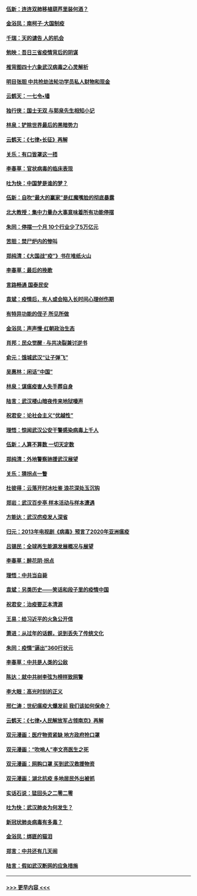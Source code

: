 #### [伍新：连连双肺移植葫芦里装何酒？](../pages/nsc993/n11913667.md?t=03050102) 
#### [金浴凤：南柯子·大国制疫](../pages/nsc993/n11913657.md?t=03050102) 
#### [千瑞：天的谴告  人的机会](../pages/nsc993/n11913309.md?t=03050102) 
#### [勉映：吾日三省疫情背后的阴谋](../pages/nsc993/n11913079.md?t=03050102) 
#### [推背图四十六象武汉病毒之心灵解析](../pages/nsc993/n11911761.md?t=03050102) 
#### [明目张胆 中共抢劫法轮功学员私人财物和现金](../pages/nsc993/n11910262.md?t=03050102) 
#### [云鹤天：一七令▪墙](../pages/nsc993/n11910627.md?t=03050102) 
#### [独行侠：国士无双 与郭泉先生相知小记](../pages/nsc993/n11910613.md?t=03050102) 
#### [林泉：铲除世界最后的黑暗势力](../pages/nsc993/n11909320.md?t=03050102) 
#### [云鹤天：《七律▪长征》再解](../pages/nsc993/n11909327.md?t=03050102) 
#### [关乐：有口皆罩这一捂](../pages/nsc993/n11908393.md?t=03050102) 
#### [李春草：官状病毒的临床表现](../pages/nsc993/n11908339.md?t=03050102) 
#### [吐为快：中国梦是谁的梦？](../pages/nsc993/n11906564.md?t=03050102) 
#### [伍新：自吹“最大的赢家”是红魔嘴脸的彻底暴露](../pages/nsc993/n11906407.md?t=03050102) 
#### [北大教授：集中力量办大事意味着所有功能停摆](../pages/nsc993/n11904800.md?t=03050102) 
#### [朱同：停摆一个月 10个行业少了5万亿元](../pages/nsc993/n11904498.md?t=03050102) 
#### [苦胆：焚尸炉内的惨叫](../pages/nsc993/n11904479.md?t=03050102) 
#### [郑纯清：《大国战“疫”》书在堆纸火山](../pages/nsc993/n11904450.md?t=03050102) 
#### [李春草：最后的挽歌](../pages/nsc993/n11904441.md?t=03050102) 
#### [言路畅通 国泰民安](../pages/nsc993/n11904222.md?t=03050102) 
#### [袁斌：疫情后，有人或会陷入长时间心理创伤期](../pages/nsc993/n11901514.md?t=03050102) 
#### [有特异功能的侄子 所见所做](../pages/nsc993/n11901154.md?t=03050102) 
#### [金浴凤：声声慢‧红朝政治生态](../pages/nsc993/n11899553.md?t=03050102) 
#### [肖邦：民众觉醒 · 与共决裂兼讨逆书](../pages/nsc993/n11898435.md?t=03050102) 
#### [俞元：饿城武汉“让子弹飞”](../pages/nsc993/n11898344.md?t=03050102) 
#### [吴惠林：闲话“中国”](../pages/nsc993/n11898182.md?t=03050102) 
#### [林泉：谋瘟疫害人失手葬自身](../pages/nsc993/n11897892.md?t=03050102) 
#### [陆言：武汉楼山暗夜传来地狱嚎声](../pages/nsc993/n11897033.md?t=03050102) 
#### [祝君安：论社会主义“优越性”](../pages/nsc993/n11897005.md?t=03050102) 
#### [理悟：惊闻武汉公安干警感染病毒上千人](../pages/nsc993/n11896947.md?t=03050102) 
#### [伍新：人算不算数 一切天定数](../pages/nsc993/n11893372.md?t=03050102) 
#### [郑纯清：外地警察驰援武汉展望](../pages/nsc993/n11893115.md?t=03050102) 
#### [关乐：猜拐点一瞥](../pages/nsc993/n11893020.md?t=03050102) 
#### [杜彼得：云落开时冰吐鉴 浪花深处玉沉钩](../pages/nsc993/n11892107.md?t=03050102) 
#### [郑岩：武汉百步亭 样本活动与样本遭遇](../pages/nsc993/n11892310.md?t=03050102) 
#### [方能达：武汉疠疫发人深省](../pages/nsc993/n11891376.md?t=03050102) 
#### [归元：2013年电视剧《病毒》预言了2020年亚洲瘟疫](../pages/nsc993/n11891126.md?t=03050102) 
#### [吕锡民：全球再生能源发展概况与展望](../pages/nsc993/n11890613.md?t=03050102) 
#### [李春草：醉花阴·拐点](../pages/nsc993/n11890567.md?t=03050102) 
#### [理悟：中共当自毙](../pages/nsc993/n11890559.md?t=03050102) 
#### [袁斌：另类历史——笑话和段子里的疫情中国](../pages/nsc993/n11889243.md?t=03050102) 
#### [祝君安：治疫要正本清源](../pages/nsc993/n11889085.md?t=03050102) 
#### [王易：给习近平的火急公开信](../pages/nsc993/n11888225.md?t=03050102) 
#### [萧进：从过年的话题，说到丢失了传统文化](../pages/nsc993/n11887732.md?t=03050102) 
#### [朱同：疫情“逼出”360行状元](../pages/nsc993/n11887678.md?t=03050102) 
#### [李春草：中共是人类的公敌](../pages/nsc993/n11887656.md?t=03050102) 
#### [陈达：就中共树李弦为榜样致网警](../pages/nsc993/n11887625.md?t=03050102) 
#### [李大眼：高光时刻的正义](../pages/nsc993/n11887585.md?t=03050102) 
#### [邢仁涛：世纪瘟疫大爆发前 我们该如何保命？](../pages/nsc993/n11887535.md?t=03050102) 
#### [云鹤天：《七律▪人民解放军占领南京》再解](../pages/nsc993/n11887524.md?t=03050102) 
#### [双元漫画：医疗物资紧缺 地方政府抢口罩](../pages/nsc993/n11884744.md?t=03050102) 
#### [双元漫画：“吹哨人”李文亮医生之死](../pages/nsc993/n11884705.md?t=03050102) 
#### [双元漫画：网购口罩 买到武汉救援物资](../pages/nsc993/n11884670.md?t=03050102) 
#### [双元漫画：湖北抗疫 多地居民外出被抓](../pages/nsc993/n11884643.md?t=03050102) 
#### [实话石说：猛回头之二零二零](../pages/nsc993/n11883968.md?t=03050102) 
#### [吐为快：武汉肺炎为何发生？](../pages/nsc993/n11882180.md?t=03050102) 
#### [新冠状肺炎病毒有多毒？](../pages/nsc993/n11881790.md?t=03050102) 
#### [金浴凤：绑匪的猫泪](../pages/nsc993/n11880664.md?t=03050102) 
#### [郑言：中共还有几天闹](../pages/nsc993/n11880645.md?t=03050102) 
#### [陆言：假如武汉断网的应急措施](../pages/nsc993/n11880619.md?t=03050102) 

----
#### [ >>> 更早内容 <<< ](../indexes/nsc993-earlier.md)

